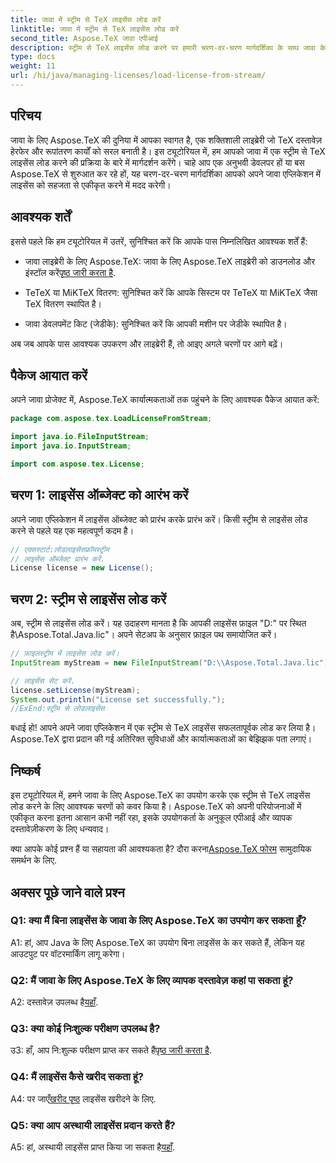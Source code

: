 ```yaml
---
title: जावा में स्ट्रीम से TeX लाइसेंस लोड करें
linktitle: जावा में स्ट्रीम से TeX लाइसेंस लोड करें
second_title: Aspose.TeX जावा एपीआई
description: स्ट्रीम से TeX लाइसेंस लोड करने पर हमारी चरण-दर-चरण मार्गदर्शिका के साथ जावा के लिए Aspose.TeX की शक्ति का अन्वेषण करें। अपने जावा अनुप्रयोगों में TeX दस्तावेज़ हेरफेर को निर्बाध रूप से एकीकृत करें।
type: docs
weight: 11
url: /hi/java/managing-licenses/load-license-from-stream/
---
```

## परिचय

जावा के लिए Aspose.TeX की दुनिया में आपका स्वागत है, एक शक्तिशाली लाइब्रेरी जो TeX दस्तावेज़ हेरफेर और रूपांतरण कार्यों को सरल बनाती है। इस ट्यूटोरियल में, हम आपको जावा में एक स्ट्रीम से TeX लाइसेंस लोड करने की प्रक्रिया के बारे में मार्गदर्शन करेंगे। चाहे आप एक अनुभवी डेवलपर हों या बस Aspose.TeX से शुरुआत कर रहे हों, यह चरण-दर-चरण मार्गदर्शिका आपको अपने जावा एप्लिकेशन में लाइसेंस को सहजता से एकीकृत करने में मदद करेगी।

## आवश्यक शर्तें

इससे पहले कि हम ट्यूटोरियल में उतरें, सुनिश्चित करें कि आपके पास निम्नलिखित आवश्यक शर्तें हैं:

- जावा लाइब्रेरी के लिए Aspose.TeX: जावा के लिए Aspose.TeX लाइब्रेरी को डाउनलोड और इंस्टॉल करें[पृष्ठ जारी करता है](https://releases.aspose.com/tex/java/).

- TeTeX या MiKTeX वितरण: सुनिश्चित करें कि आपके सिस्टम पर TeTeX या MiKTeX जैसा TeX वितरण स्थापित है।

- जावा डेवलपमेंट किट (जेडीके): सुनिश्चित करें कि आपकी मशीन पर जेडीके स्थापित है।

अब जब आपके पास आवश्यक उपकरण और लाइब्रेरी हैं, तो आइए अगले चरणों पर आगे बढ़ें।

## पैकेज आयात करें

अपने जावा प्रोजेक्ट में, Aspose.TeX कार्यात्मकताओं तक पहुंचने के लिए आवश्यक पैकेज आयात करें:

```java
package com.aspose.tex.LoadLicenseFromStream;

import java.io.FileInputStream;
import java.io.InputStream;

import com.aspose.tex.License;
```

## चरण 1: लाइसेंस ऑब्जेक्ट को आरंभ करें

अपने जावा एप्लिकेशन में लाइसेंस ऑब्जेक्ट को प्रारंभ करके प्रारंभ करें। किसी स्ट्रीम से लाइसेंस लोड करने से पहले यह एक महत्वपूर्ण कदम है।

```java
// एक्सस्टार्ट:लोडलाइसेंसफ्रॉमस्ट्रीम
// लाइसेंस ऑब्जेक्ट प्रारंभ करें.
License license = new License();
```

## चरण 2: स्ट्रीम से लाइसेंस लोड करें

अब, स्ट्रीम से लाइसेंस लोड करें। यह उदाहरण मानता है कि आपकी लाइसेंस फ़ाइल "D:" पर स्थित है\\Aspose.Total.Java.lic"। अपने सेटअप के अनुसार फ़ाइल पथ समायोजित करें।

```java
// फ़ाइलस्ट्रीम में लाइसेंस लोड करें।
InputStream myStream = new FileInputStream("D:\\Aspose.Total.Java.lic");

// लाइसेंस सेट करें.
license.setLicense(myStream);
System.out.println("License set successfully.");
//ExEnd:स्ट्रीम से लोडलाइसेंस
```

बधाई हो! आपने अपने जावा एप्लिकेशन में एक स्ट्रीम से TeX लाइसेंस सफलतापूर्वक लोड कर लिया है। Aspose.TeX द्वारा प्रदान की गई अतिरिक्त सुविधाओं और कार्यात्मकताओं का बेझिझक पता लगाएं।

## निष्कर्ष

इस ट्यूटोरियल में, हमने जावा के लिए Aspose.TeX का उपयोग करके एक स्ट्रीम से TeX लाइसेंस लोड करने के लिए आवश्यक चरणों को कवर किया है। Aspose.TeX को अपनी परियोजनाओं में एकीकृत करना इतना आसान कभी नहीं रहा, इसके उपयोगकर्ता के अनुकूल एपीआई और व्यापक दस्तावेज़ीकरण के लिए धन्यवाद।

 क्या आपके कोई प्रश्न हैं या सहायता की आवश्यकता है? दौरा करना[Aspose.TeX फोरम](https://forum.aspose.com/c/tex/47) सामुदायिक समर्थन के लिए.

## अक्सर पूछे जाने वाले प्रश्न

### Q1: क्या मैं बिना लाइसेंस के जावा के लिए Aspose.TeX का उपयोग कर सकता हूँ?

A1: हां, आप Java के लिए Aspose.TeX का उपयोग बिना लाइसेंस के कर सकते हैं, लेकिन यह आउटपुट पर वॉटरमार्किंग लागू करेगा।

### Q2: मैं जावा के लिए Aspose.TeX के लिए व्यापक दस्तावेज़ कहां पा सकता हूं?

 A2: दस्तावेज़ उपलब्ध है[यहाँ](https://reference.aspose.com/tex/java/).

### Q3: क्या कोई निःशुल्क परीक्षण उपलब्ध है?

 उ3: हाँ, आप नि:शुल्क परीक्षण प्राप्त कर सकते हैं[पृष्ठ जारी करता है](https://releases.aspose.com/).

### Q4: मैं लाइसेंस कैसे खरीद सकता हूं?

 A4: पर जाएँ[खरीद पृष्ठ](https://purchase.aspose.com/buy) लाइसेंस खरीदने के लिए.

### Q5: क्या आप अस्थायी लाइसेंस प्रदान करते हैं?

 A5: हां, अस्थायी लाइसेंस प्राप्त किया जा सकता है[यहाँ](https://purchase.aspose.com/temporary-license/).